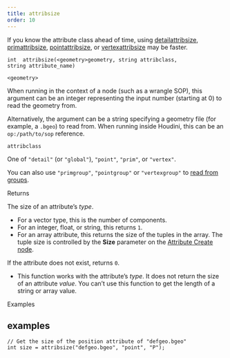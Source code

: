 ```yaml
---
title: attribsize
order: 10
---
```

If you know the attribute class ahead of time, using [detailattribsize](/en/houdini-vex/attributes-and-intrinsics/detailattribsize "Returns the size of a geometry detail attribute."), [primattribsize](/en/houdini-vex/attributes-and-intrinsics/primattribsize "Returns the size of a geometry prim attribute."), [pointattribsize](/en/houdini-vex/attributes-and-intrinsics/pointattribsize "Returns the size of a geometry point attribute."), or [vertexattribsize](/en/houdini-vex/attributes-and-intrinsics/vertexattribsize "Returns the size of a geometry vertex attribute.") may be faster.

`int  attribsize(<geometry>geometry, string attribclass, string attribute_name)`

`<geometry>`

When running in the context of a node (such as a wrangle SOP), this argument can be an integer representing the input number (starting at 0) to read the geometry from.

Alternatively, the argument can be a string specifying a geometry file (for example, a `.bgeo`) to read from. When running inside Houdini, this can be an `op:/path/to/sop` reference.

`attribclass`

One of `"detail"` (or `"global"`), `"point"`, `"prim"`, or `"vertex"`.

You can also use `"primgroup"`, `"pointgroup"` or `"vertexgroup"` to [read from groups](../groups.html "You can read the contents of primitive/point/vertex groups in VEX as if they were attributes.").

Returns

The size of an attribute’s *type*.

- For a vector type, this is the number of components.
- For an integer, float, or string, this returns `1`.
- For an array attribute, this returns the size of the tuples in the array. The tuple size is controlled by the **Size** parameter on the [Attribute Create node](../../nodes/sop/attribcreate.html "Adds or edits user defined attributes.").

If the attribute does not exist, returns `0`.

- This function works with the attribute’s *type*. It does not return the size of an attribute *value*. You can’t use this function to get the length of a string or array value.

Examples

## examples

```vex
// Get the size of the position attribute of "defgeo.bgeo"
int size = attribsize("defgeo.bgeo", "point", "P");

```
